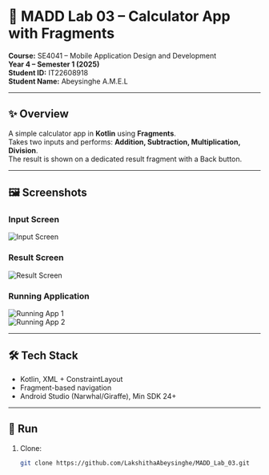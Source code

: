 # 📱 MADD Lab 03 – Calculator App with Fragments

**Course:** SE4041 – Mobile Application Design and Development  
**Year 4 – Semester 1 (2025)**  
**Student ID:** IT22608918  
**Student Name:** Abeysinghe A.M.E.L

---

## ✨ Overview
A simple calculator app in **Kotlin** using **Fragments**.  
Takes two inputs and performs: **Addition, Subtraction, Multiplication, Division**.  
The result is shown on a dedicated result fragment with a Back button.

---

## 🖼️ Screenshots

### Input Screen
![Input Screen](docs/ui_input.png)

### Result Screen
![Result Screen](docs/ui_result.png)

### Running Application
![Running App 1](docs/app_run1.png)  
![Running App 2](docs/app_run2.png)

---

## 🛠️ Tech Stack
- Kotlin, XML + ConstraintLayout
- Fragment-based navigation
- Android Studio (Narwhal/Giraffe), Min SDK 24+

---

## 🚀 Run
1. Clone:
   ```bash
   git clone https://github.com/LakshithaAbeysinghe/MADD_Lab_03.git
